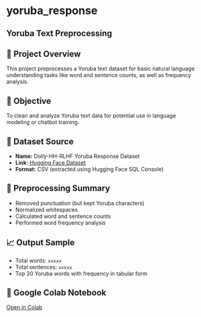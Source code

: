 # yoruba_response

## Yoruba Text Preprocessing

## 📌 Project Overview
This project preprocesses a Yoruba text dataset for basic natural language understanding tasks like word and sentence counts, as well as frequency analysis.

## 🎯 Objective
To clean and analyze Yoruba text data for potential use in language modeling or chatbot training.

## 📂 Dataset Source
- **Name:** Dolly-HH-RLHF Yoruba Response Dataset
- **Link:** [Hugging Face Dataset](https://huggingface.co/datasets/ccibeekeoc42/dollyhhrlhf)
- **Format:** CSV (extracted using Hugging Face SQL Console)

## 🧽 Preprocessing Summary
- Removed punctuation (but kept Yoruba characters)
- Normalized whitespaces
- Calculated word and sentence counts
- Performed word frequency analysis

## 📈 Output Sample
- Total words: `xxxxx`
- Total sentences: `xxxxx`
- Top 20 Yoruba words with frequency in tabular form

## 🔗 Google Colab Notebook
[Open in Colab](https://colab.research.google.com/drive/1iwogoIgJr6Gu4WvgkGEhsWYlAmLp8l6o?usp=sharing)
